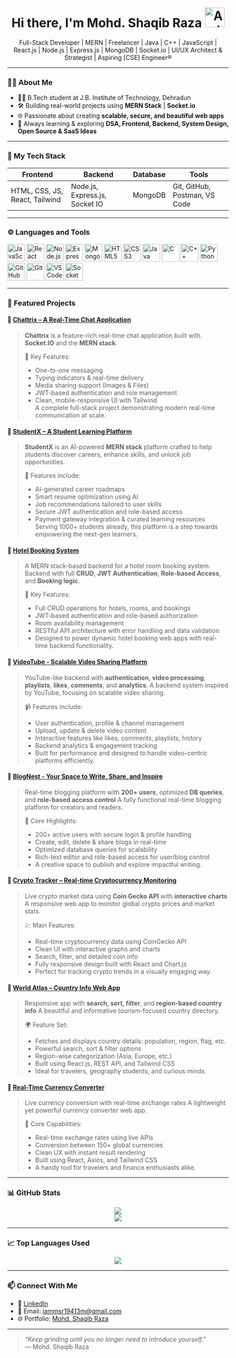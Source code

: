 <h1 align="center">Hi there, I'm Mohd. Shaqib Raza <img src="https://iam-weijie.github.io/wave/hand-emoji.svg" alt="Animated Waving Hand Emoji" width="45" height="45"></h1>
<p align="center">
  Full-Stack Developer | MERN | Freelancer | Java | C++ | JavaScript | React.js | Node.js | Express.js | MongoDB | Socket.io | UI/UX Architect & Strategist | Aspiring [CSE] Engineer®
</p>

---

### 👨‍💻 About Me
- 🧑‍🎓 B.Tech student at J.B. Institute of Technology, Dehradun  
- 🛠️ Building real-world projects using **MERN Stack**  | **Socket.io**
- 🌐 Passionate about creating **scalable, secure, and beautiful web apps**  
- 💬 Always learning & exploring **DSA, Frontend, Backend, System Design, Open Source & SaaS Ideas**

---

### 💼 My Tech Stack

| Frontend | Backend | Database | Tools |
|---------|---------|----------|-------|
| HTML, CSS, JS, React, Tailwind | Node.js, Express.js, Socket IO | MongoDB | Git, GitHub, Postman, VS Code |

---

### ⚙️ Languages and Tools

<p align="left">
  <img src="https://cdn.jsdelivr.net/gh/devicons/devicon/icons/javascript/javascript-original.svg" width="40" height="40" alt="JavaScript"/>
  <img src="https://cdn.jsdelivr.net/gh/devicons/devicon/icons/react/react-original.svg" width="40" height="40" alt="React"/>
  <img src="https://cdn.jsdelivr.net/gh/devicons/devicon/icons/nodejs/nodejs-original.svg" width="40" height="40" alt="Node.js"/>
  <img src="https://cdn.jsdelivr.net/gh/devicons/devicon/icons/express/express-original.svg" width="40" font-white height="40" alt="Express"/>
  <img src="https://cdn.jsdelivr.net/gh/devicons/devicon/icons/mongodb/mongodb-original.svg" width="40" height="40" alt="MongoDB"/>
  <img src="https://cdn.jsdelivr.net/gh/devicons/devicon/icons/html5/html5-original.svg" width="40" height="40" alt="HTML5"/>
  <img src="https://cdn.jsdelivr.net/gh/devicons/devicon/icons/css3/css3-original.svg" width="40" height="40" alt="CSS3"/>
  <img src="https://cdn.jsdelivr.net/gh/devicons/devicon/icons/java/java-original.svg" width="40" height="40" alt="Java"/>
  <img src="https://cdn.jsdelivr.net/gh/devicons/devicon/icons/c/c-original.svg" width="40" height="40" alt="C"/>
  <img src="https://cdn.jsdelivr.net/gh/devicons/devicon/icons/cplusplus/cplusplus-original.svg" width="40" height="40" alt="C++"/>
  <img src="https://cdn.jsdelivr.net/gh/devicons/devicon/icons/python/python-original.svg" width="40" height="40" alt="Python"/>
  <img src="https://cdn.jsdelivr.net/gh/devicons/devicon/icons/github/github-original.svg" width="40" height="40" alt="GitHub"/>
  <img src="https://cdn.jsdelivr.net/gh/devicons/devicon/icons/git/git-original.svg" width="40" height="40" alt="Git"/>
  <img src="https://cdn.jsdelivr.net/gh/devicons/devicon/icons/vscode/vscode-original.svg" width="40" height="40" alt="VS Code"/>
  <img src="https://cdn.jsdelivr.net/gh/devicons/devicon/icons/socketio/socketio-original.svg" width="40" height="40" alt="Socket IO"/>
</p>

---

### 🧩 Featured Projects

#### 🔹 [Chattrix – A Real-Time Chat Application](https://github.com/IamMSR-01/Chat-App)  
> **Chattrix** is a feature-rich real-time chat application built with **Socket.IO** and the **MERN stack**.
> 
> 💬 Key Features:  
> - One-to-one messaging  
> - Typing indicators & real-time delivery  
> - Media sharing support (Images & Files)  
> - JWT-based authentication and role management  
> - Clean, mobile-responsive UI with Tailwind  
> A complete full-stack project demonstrating modern real-time communication at scale.

#### 🔹 [StudentX – A Student Learning Platform](https://github.com/IamMSR-01/studentx)  
> **StudentX** is an AI-powered **MERN stack** platform crafted to help students discover careers, enhance skills, and unlock job opportunities.
>  
> 🚀 Features include:  
> - AI-generated career roadmaps  
> - Smart resume optimization using AI  
> - Job recommendations tailored to user skills  
> - Secure JWT authentication and role-based access  
> - Payment gateway integration & curated learning resources  
> Serving 1000+ students already, this platform is a step towards empowering the next-gen learners.

#### 🔹 [Hotel Booking System](https://github.com/IamMSR-01/Hotel-Management)
> A MERN stack-based backend for a hotel room booking system.
> Backend with full **CRUD**, **JWT Authentication**, **Role-based Access**, and **Booking logic**.
> 
> 🏨 Key Features:
> - Full CRUD operations for hotels, rooms, and bookings
> - JWT-based authentication and role-based authorization
> - Room availability management
> - RESTful API architecture with error handling and data validation
> - Designed to power dynamic hotel booking web apps with real-time backend functionality.

#### 🔹 [VideoTube - Scalable Video Sharing Platform](https://github.com/IamMSR-01/Youtube-clone-backend)
> YouTube-like backend with **authentication**, **video processing**, **playlists**, **likes**, **comments**, and **analytics**.
> A backend system inspired by YouTube, focusing on scalable video sharing.
> 
> 📹 Features include:
> - User authentication, profile & channel management
> - Upload, update & delete video content
> - Interactive features like likes, comments, playlists, history
> - Backend analytics & engagement tracking
> - Built for performance and designed to handle video-centric platforms efficiently.

#### 🔹 [BlogNest - Your Space to Write, Share, and Inspire](https://blog-app-orpin-rho.vercel.app/)
> Real-time blogging platform with **200+ users**, optimized **DB queries**, and **role-based access control**
> A fully functional real-time blogging platform for creators and readers.
> 
> 📝 Core Highlights:
> - 200+ active users with secure login & profile handling
> - Create, edit, delete & share blogs in real-time
> - Optimized database queries for scalability
> - Rich-text editor and role-based access for user/blog control
> - A creative space to publish and explore impactful writing.

#### 🔹 [Crypto Tracker – Real-time Cryptocurrency Monitoring](https://crypto-tracker-raza.vercel.app/)
> Live crypto market data using **Coin Gecko API** with **interactive charts**
> A responsive web app to monitor global crypto prices and market stats.
> 
> 💹 Main Features:
> - Real-time cryptocurrency data using CoinGecko API
> - Clean UI with interactive graphs and charts
> - Search, filter, and detailed coin info
> - Fully responsive design built with React and Chart.js
> - Perfect for tracking crypto trends in a visually engaging way.

#### 🔹 [World Atlas – Country Info Web App](https://world-atlas-ivory.vercel.app/)
> Responsive app with **search, sort, filter**, and **region-based country info**
> A beautiful and informative tourism-focused country directory.
> 
> 🌍 Feature Set:
> - Fetches and displays country details: population, region, flag, etc.
> - Powerful search, sort & filter options
> - Region-wise categorization (Asia, Europe, etc.)
> - Built using React.js, REST API, and Tailwind CSS
> - Ideal for travelers, geography students, and curious minds.

#### 🔹 [Real-Time Currency Converter](https://currency-converter-gamma-two-92.vercel.app/)
> Live currency conversion with real-time exchange rates
> A lightweight yet powerful currency converter web app.
> 
> 💱 Core Capabilities:
> - Real-time exchange rates using live APIs
> - Conversion between 150+ global currencies
> - Clean UX with instant result rendering
> - Built using React, Axios, and Tailwind CSS
> - A handy tool for travelers and finance enthusiasts alike.

---

### 📊 GitHub Stats

<p align="center">
  <img src="https://github-readme-stats.vercel.app/api?username=IamMSR-01&show_icons=true&theme=github_dark" />
  <br/>
  <img src="https://github-readme-streak-stats.herokuapp.com/?user=IamMSR-01&theme=github-dark"/>
</p>

---

### 📈 Top Languages Used

<p align="center">
  <img src="https://github-readme-stats.vercel.app/api/top-langs/?username=IamMSR-01&layout=compact&theme=github_dark" />
</p>

---

### 📫 Connect With Me

- 💼 [LinkedIn](https://www.linkedin.com/in/mohd-shaqib-raza/)
- 📧 Email: iammsr19413m@gmail.com
- 🌐 Portfolio: [Mohd. Shaqib Raza](https://shaqibraza.vercel.app)

---

> *“Keep grinding until you no longer need to introduce yourself.”*  
> — Mohd. Shaqib Raza
